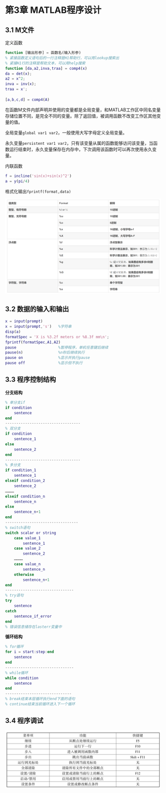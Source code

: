 # 第3章 MATLAB程序设计

## 3.1 M文件

定义函数

```matlab
function [输出形参] = 函数名(输入形参)
% 紧接函数定义语句后的一行注释是H1帮助行，可以用lookup搜索出
% 紧接H1行的注释是帮助文本，可以用help搜索
function [da,a2,inva,traa] = comp4(x)
da = det(x);
a2 = x^2;
inva = inv(x);
traa = x';

[a,b,c,d] = comp4(A)
```

在函数M文件内部声明并使用的变量都是全局变量，和MATLAB工作区中同名变量存储位置不同，是完全不同的变量。除了返回值，被调用函数不改变工作区其他变量的值。

全局变量`global var1 var2`，一般使用大写字母定义全局变量。

永久变量`persistent var1 var2`，只有该变量从属的函数能够访问该变量，当函数运行结束时，永久变量保存在内存中，下次调用该函数时可以再次使用永久变量。

内联函数

```matlab
f = incline('sin(x)+sin(x)^2')
a = y(pi/4)
```

格式化输出`fprintf(format,data)`

<img src="./Images/第3章 MATLAB程序设计/图 3.2.png" alt="图 3.2" style="zoom:50%;" />

## 3.2 数据的输入和输出

```matlab
x = input(prompt)
x = input(prompt,'s')	%字符串
disp(a)
formatSpec = 'X is %3.2f meters or %8.3f mm\n';
fprintf(formatSpec,A1,A2)
pause					%暂停程序，单机任意键后继续
pause(n)				%n秒后继续执行
pause on				%显示并执行pause
pause off				%显示但不执行
```

## 3.3 程序控制结构

**分支结构**

```matlab
% 单分支if
if condition
	sentence
end
----------------------------------
% 双分支
if condition
	sentence_1
else
	sentence_2
end
----------------------------------
% 多分支
if condition_1
	sentence_1
elseif condition_2
	sentence_2
…………
elseif condition_n
	sentence_n
else
	sentence_n+1
end
---------------------------------
% switch语句
switch scalar or string
	case value_1
		sentence_1
	case value_2
		sentence_2
	…………
	case value_n
		sentence_n
	otherwise
		sentence_n+1
end
-------------------------------
% try语句
try
	sentence
catch
	sentence_if_error
end
% 错误信息储存在lasterr变量中
```

**循环结构**

```matlab 
% for循环
for i = start:step:end
	sentence
end
-------------------------------
% while循环
while condition
	sentence
end
------------------------------
% break结束本层循环执行end下面的语句
% continue结束当前循环进入下一个循环
```

## 3.4 程序调试

<img src="./Images/第3章 MATLAB程序设计/图 3.1.png" alt="图 3.1" style="zoom:50%;" />
